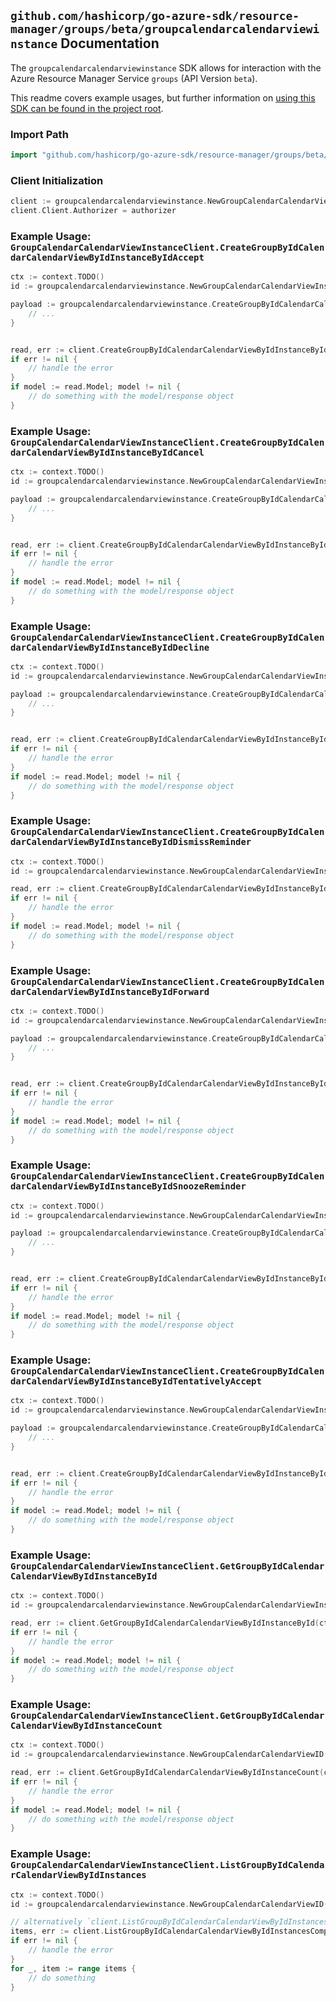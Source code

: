 
## `github.com/hashicorp/go-azure-sdk/resource-manager/groups/beta/groupcalendarcalendarviewinstance` Documentation

The `groupcalendarcalendarviewinstance` SDK allows for interaction with the Azure Resource Manager Service `groups` (API Version `beta`).

This readme covers example usages, but further information on [using this SDK can be found in the project root](https://github.com/hashicorp/go-azure-sdk/tree/main/docs).

### Import Path

```go
import "github.com/hashicorp/go-azure-sdk/resource-manager/groups/beta/groupcalendarcalendarviewinstance"
```


### Client Initialization

```go
client := groupcalendarcalendarviewinstance.NewGroupCalendarCalendarViewInstanceClientWithBaseURI("https://management.azure.com")
client.Client.Authorizer = authorizer
```


### Example Usage: `GroupCalendarCalendarViewInstanceClient.CreateGroupByIdCalendarCalendarViewByIdInstanceByIdAccept`

```go
ctx := context.TODO()
id := groupcalendarcalendarviewinstance.NewGroupCalendarCalendarViewInstanceID("groupIdValue", "eventIdValue", "eventId1Value")

payload := groupcalendarcalendarviewinstance.CreateGroupByIdCalendarCalendarViewByIdInstanceByIdAcceptRequest{
	// ...
}


read, err := client.CreateGroupByIdCalendarCalendarViewByIdInstanceByIdAccept(ctx, id, payload)
if err != nil {
	// handle the error
}
if model := read.Model; model != nil {
	// do something with the model/response object
}
```


### Example Usage: `GroupCalendarCalendarViewInstanceClient.CreateGroupByIdCalendarCalendarViewByIdInstanceByIdCancel`

```go
ctx := context.TODO()
id := groupcalendarcalendarviewinstance.NewGroupCalendarCalendarViewInstanceID("groupIdValue", "eventIdValue", "eventId1Value")

payload := groupcalendarcalendarviewinstance.CreateGroupByIdCalendarCalendarViewByIdInstanceByIdCancelRequest{
	// ...
}


read, err := client.CreateGroupByIdCalendarCalendarViewByIdInstanceByIdCancel(ctx, id, payload)
if err != nil {
	// handle the error
}
if model := read.Model; model != nil {
	// do something with the model/response object
}
```


### Example Usage: `GroupCalendarCalendarViewInstanceClient.CreateGroupByIdCalendarCalendarViewByIdInstanceByIdDecline`

```go
ctx := context.TODO()
id := groupcalendarcalendarviewinstance.NewGroupCalendarCalendarViewInstanceID("groupIdValue", "eventIdValue", "eventId1Value")

payload := groupcalendarcalendarviewinstance.CreateGroupByIdCalendarCalendarViewByIdInstanceByIdDeclineRequest{
	// ...
}


read, err := client.CreateGroupByIdCalendarCalendarViewByIdInstanceByIdDecline(ctx, id, payload)
if err != nil {
	// handle the error
}
if model := read.Model; model != nil {
	// do something with the model/response object
}
```


### Example Usage: `GroupCalendarCalendarViewInstanceClient.CreateGroupByIdCalendarCalendarViewByIdInstanceByIdDismissReminder`

```go
ctx := context.TODO()
id := groupcalendarcalendarviewinstance.NewGroupCalendarCalendarViewInstanceID("groupIdValue", "eventIdValue", "eventId1Value")

read, err := client.CreateGroupByIdCalendarCalendarViewByIdInstanceByIdDismissReminder(ctx, id)
if err != nil {
	// handle the error
}
if model := read.Model; model != nil {
	// do something with the model/response object
}
```


### Example Usage: `GroupCalendarCalendarViewInstanceClient.CreateGroupByIdCalendarCalendarViewByIdInstanceByIdForward`

```go
ctx := context.TODO()
id := groupcalendarcalendarviewinstance.NewGroupCalendarCalendarViewInstanceID("groupIdValue", "eventIdValue", "eventId1Value")

payload := groupcalendarcalendarviewinstance.CreateGroupByIdCalendarCalendarViewByIdInstanceByIdForwardRequest{
	// ...
}


read, err := client.CreateGroupByIdCalendarCalendarViewByIdInstanceByIdForward(ctx, id, payload)
if err != nil {
	// handle the error
}
if model := read.Model; model != nil {
	// do something with the model/response object
}
```


### Example Usage: `GroupCalendarCalendarViewInstanceClient.CreateGroupByIdCalendarCalendarViewByIdInstanceByIdSnoozeReminder`

```go
ctx := context.TODO()
id := groupcalendarcalendarviewinstance.NewGroupCalendarCalendarViewInstanceID("groupIdValue", "eventIdValue", "eventId1Value")

payload := groupcalendarcalendarviewinstance.CreateGroupByIdCalendarCalendarViewByIdInstanceByIdSnoozeReminderRequest{
	// ...
}


read, err := client.CreateGroupByIdCalendarCalendarViewByIdInstanceByIdSnoozeReminder(ctx, id, payload)
if err != nil {
	// handle the error
}
if model := read.Model; model != nil {
	// do something with the model/response object
}
```


### Example Usage: `GroupCalendarCalendarViewInstanceClient.CreateGroupByIdCalendarCalendarViewByIdInstanceByIdTentativelyAccept`

```go
ctx := context.TODO()
id := groupcalendarcalendarviewinstance.NewGroupCalendarCalendarViewInstanceID("groupIdValue", "eventIdValue", "eventId1Value")

payload := groupcalendarcalendarviewinstance.CreateGroupByIdCalendarCalendarViewByIdInstanceByIdTentativelyAcceptRequest{
	// ...
}


read, err := client.CreateGroupByIdCalendarCalendarViewByIdInstanceByIdTentativelyAccept(ctx, id, payload)
if err != nil {
	// handle the error
}
if model := read.Model; model != nil {
	// do something with the model/response object
}
```


### Example Usage: `GroupCalendarCalendarViewInstanceClient.GetGroupByIdCalendarCalendarViewByIdInstanceById`

```go
ctx := context.TODO()
id := groupcalendarcalendarviewinstance.NewGroupCalendarCalendarViewInstanceID("groupIdValue", "eventIdValue", "eventId1Value")

read, err := client.GetGroupByIdCalendarCalendarViewByIdInstanceById(ctx, id)
if err != nil {
	// handle the error
}
if model := read.Model; model != nil {
	// do something with the model/response object
}
```


### Example Usage: `GroupCalendarCalendarViewInstanceClient.GetGroupByIdCalendarCalendarViewByIdInstanceCount`

```go
ctx := context.TODO()
id := groupcalendarcalendarviewinstance.NewGroupCalendarCalendarViewID("groupIdValue", "eventIdValue")

read, err := client.GetGroupByIdCalendarCalendarViewByIdInstanceCount(ctx, id)
if err != nil {
	// handle the error
}
if model := read.Model; model != nil {
	// do something with the model/response object
}
```


### Example Usage: `GroupCalendarCalendarViewInstanceClient.ListGroupByIdCalendarCalendarViewByIdInstances`

```go
ctx := context.TODO()
id := groupcalendarcalendarviewinstance.NewGroupCalendarCalendarViewID("groupIdValue", "eventIdValue")

// alternatively `client.ListGroupByIdCalendarCalendarViewByIdInstances(ctx, id)` can be used to do batched pagination
items, err := client.ListGroupByIdCalendarCalendarViewByIdInstancesComplete(ctx, id)
if err != nil {
	// handle the error
}
for _, item := range items {
	// do something
}
```
